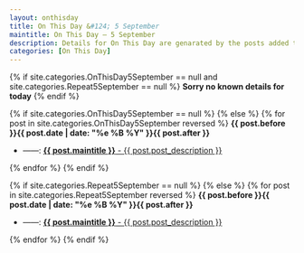 ```yaml
---
layout: onthisday
title: On This Day &#124; 5 September
maintitle: On This Day — 5 September
description: Details for On This Day are genarated by the posts added to the website so the content is subject to changes/updates over time.
categories: [On This Day]
---
```


{% if site.categories.OnThisDay5September == null and site.categories.Repeat5September == null %}
<strong>Sorry no known details for today</strong>
{% endif %}

{% if site.categories.OnThisDay5September == null %}
{% else %}
{% for post in site.categories.OnThisDay5September reversed %}
<strong>{{ post.before }}{{ post.date | date: "%e %B %Y" }}{{ post.after }}</strong>
<ul>
<li> ——: <a class="{{ post.class }}" href="{{ post.url }}"><strong>{{ post.maintitle }}</strong> - {{ post.post_description }}</a></li>
</ul>
{% endfor %}
{% endif %}

{% if site.categories.Repeat5September == null %}
{% else %}
{% for post in site.categories.Repeat5September reversed %}
<strong>{{ post.before }}{{ post.date | date: "%e %B %Y" }}{{ post.after }}</strong>
<ul>
<li> ——: <a class="{{ post.class }}" href="{{ post.url }}"><strong>{{ post.maintitle }}</strong> - {{ post.post_description }}</a></li>
</ul>
{% endfor %}
{% endif %}
